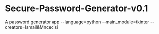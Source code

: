 # Secure-Password-Generator-v0.1
A password generator app --language=python --main_module=tkinter --creators=Ismail&amp;Mncedisi
